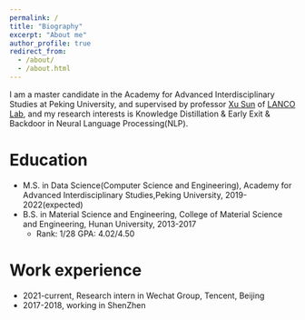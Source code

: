 ```yaml
---
permalink: /
title: "Biography"
excerpt: "About me"
author_profile: true
redirect_from: 
  - /about/
  - /about.html
---
```

I am a master candidate in the Academy for Advanced Interdisciplinary Studies at Peking University, and supervised by professor [Xu Sun](https://xusun.org/) of [LANCO Lab](https://lancopku.github.io/), and my research interests is Knowledge Distillation & Early Exit & Backdoor in Neural Language Processing(NLP).

Education
======
* M.S. in Data Science(Computer Science and Engineering), Academy for Advanced Interdisciplinary Studies,Peking University, 2019-2022(expected)
* B.S. in Material Science and Engineering, College of Material Science and Engineering, Hunan University, 2013-2017
  * Rank: 1/28  GPA: 4.02/4.50

Work experience
======
* 2021-current, Research intern in Wechat Group, Tencent, Beijing
* 2017-2018, working in ShenZhen
